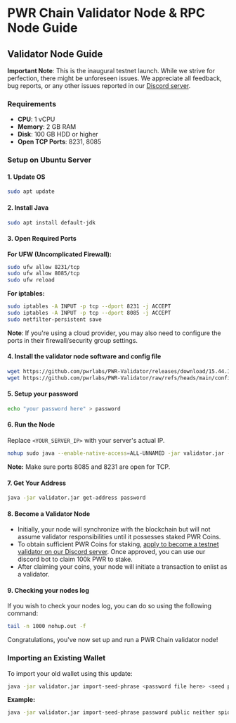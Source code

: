 # PWR Chain Validator Node & RPC Node Guide

## Validator Node Guide

**Important Note**: This is the inaugural testnet launch. While we strive for perfection, there might be unforeseen issues. We appreciate all feedback, bug reports, or any other issues reported in our [Discord server](https://discord.gg/DJkcuy9SAg).

### Requirements

- **CPU**: 1 vCPU
- **Memory**: 2 GB RAM  
- **Disk**: 100 GB HDD or higher
- **Open TCP Ports**: 8231, 8085

### Setup on Ubuntu Server

#### 1. Update OS

```bash
sudo apt update
```

#### 2. Install Java

```bash
sudo apt install default-jdk
```

#### 3. Open Required Ports

**For UFW (Uncomplicated Firewall):**

```bash
sudo ufw allow 8231/tcp
sudo ufw allow 8085/tcp
sudo ufw reload
```

**For iptables:**

```bash
sudo iptables -A INPUT -p tcp --dport 8231 -j ACCEPT
sudo iptables -A INPUT -p tcp --dport 8085 -j ACCEPT
sudo netfilter-persistent save
```

**Note**: If you're using a cloud provider, you may also need to configure the ports in their firewall/security group settings.

#### 4. Install the validator node software and config file

```bash
wget https://github.com/pwrlabs/PWR-Validator/releases/download/15.44.12/validator.jar
wget https://github.com/pwrlabs/PWR-Validator/raw/refs/heads/main/config.json
```

#### 5. Setup your password

```bash
echo "your password here" > password
```

#### 6. Run the Node

Replace `<YOUR_SERVER_IP>` with your server's actual IP.

```bash
nohup sudo java --enable-native-access=ALL-UNNAMED -jar validator.jar --ip <your nodes ip here> --password password &
```

**Note:** Make sure ports 8085 and 8231 are open for TCP.

#### 7. Get Your Address

```bash
java -jar validator.jar get-address password
```

#### 8. Become a Validator Node

- Initially, your node will synchronize with the blockchain but will not assume validator responsibilities until it possesses staked PWR Coins.
- To obtain sufficient PWR Coins for staking, [apply to become a testnet validator on our Discord server](https://discord.gg/DJkcuy9SAg). Once approved, you can use our discord bot to claim 100k PWR to stake.
- After claiming your coins, your node will initiate a transaction to enlist as a validator.

#### 9. Checking your nodes log

If you wish to check your nodes log, you can do so using the following command:

```bash
tail -n 1000 nohup.out -f
```

Congratulations, you've now set up and run a PWR Chain validator node!

### Importing an Existing Wallet

To import your old wallet using this update:

```bash
java -jar validator.jar import-seed-phrase <password file here> <seed phrase here>
```

**Example:**

```bash
java -jar validator.jar import-seed-phrase password public neither spider scare diagram knife fragile road kit guess crucial bachelor
```
